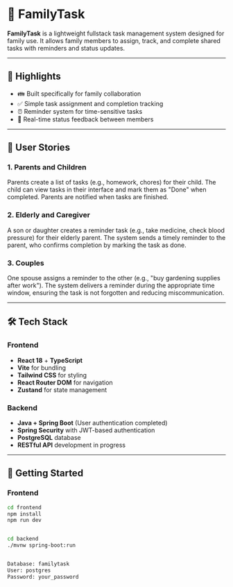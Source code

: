 # 🏡 FamilyTask

**FamilyTask** is a lightweight fullstack task management system designed for family use. It allows family members to assign, track, and complete shared tasks with reminders and status updates.

---

## 🌟 Highlights

- 👪 Built specifically for family collaboration
- ✅ Simple task assignment and completion tracking
- ⏰ Reminder system for time-sensitive tasks
- 🔄 Real-time status feedback between members

---

## 👤 User Stories

### 1. Parents and Children

Parents create a list of tasks (e.g., homework, chores) for their child. The child can view tasks in their interface and mark them as "Done" when completed. Parents are notified when tasks are finished.

### 2. Elderly and Caregiver

A son or daughter creates a reminder task (e.g., take medicine, check blood pressure) for their elderly parent. The system sends a timely reminder to the parent, who confirms completion by marking the task as done.

### 3. Couples

One spouse assigns a reminder to the other (e.g., "buy gardening supplies after work"). The system delivers a reminder during the appropriate time window, ensuring the task is not forgotten and reducing miscommunication.

---

## 🛠 Tech Stack

### Frontend

- **React 18** + **TypeScript**
- **Vite** for bundling
- **Tailwind CSS** for styling
- **React Router DOM** for navigation
- **Zustand** for state management

### Backend

- **Java + Spring Boot** (User authentication completed)
- **Spring Security** with JWT-based authentication
- **PostgreSQL** database
- **RESTful API** development in progress

---

## 🧪 Getting Started

### Frontend

```bash
cd frontend
npm install
npm run dev


cd backend
./mvnw spring-boot:run


Database: familytask
User: postgres
Password: your_password

